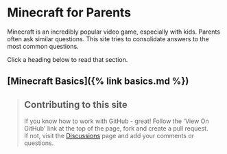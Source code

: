 # Minecraft for Parents

Minecraft is an incredibly popular video game, especially with kids. Parents often ask similar questions. This site tries to consolidate answers to the most common questions.

Click a heading below to read that section.

## [Minecraft Basics]({% link basics.md %})

> ## Contributing to this site
> If you know how to work with GitHub - great! Follow the 'View On GitHub' link at the top of the page, fork and create a pull request.  
> If not, visit the [Discussions](https://github.com/edward3h/minecraft-for-parents/discussions) page and add your comments or questions.
